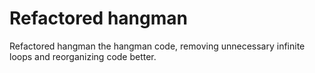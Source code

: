 # Refactored hangman

Refactored hangman the hangman code, removing unnecessary infinite loops and reorganizing code
better.
